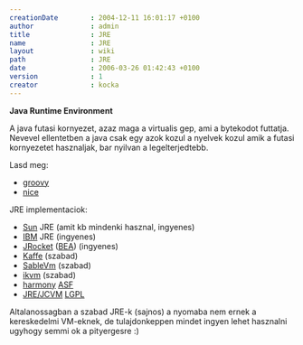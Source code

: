 ```yaml
---
creationDate        : 2004-12-11 16:01:17 +0100 
author              : admin 
title               : JRE 
name                : JRE 
layout              : wiki 
path                : JRE 
date                : 2006-03-26 01:42:43 +0100 
version             : 1 
creator             : kocka 
---
```

__Java Runtime Environment__

A java futasi kornyezet, azaz maga a virtualis gep, ami a bytekodot futtatja. Nevevel ellentetben a java csak egy azok kozul a nyelvek kozul amik a futasi kornyezetet hasznaljak, bar nyilvan a legelterjedtebb.

Lasd meg:

*   [groovy](Groovy.html)
*   [nice](nice.html)

JRE implementaciok:

*   [Sun](Sun.html) JRE (amit kb mindenki hasznal, ingyenes)
*   [IBM](IBM.html) JRE (ingyenes)
*   [JRocket](jrocket.html) ([BEA](bea.html)) (ingyenes)
*   [Kaffe](Kaffe.html) (szabad)
*   [SableVm](SableVM.html) (szabad)
*   [ikvm](IKVM.html) (szabad)
*   [harmony](Harmony.html) [ASF](ASF.html)
*   [JRE/JCVM](JRE/JCVM.html) [LGPL](LGPL.html)

Altalanossagban a szabad JRE-k (sajnos) a nyomaba nem ernek a kereskedelmi VM-eknek, de tulajdonkeppen mindet ingyen lehet hasznalni ugyhogy semmi ok a pityergesre :)
